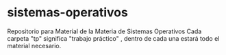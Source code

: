 # sistemas-operativos
Repositorio para Material de la Materia de Sistemas Operativos
Cada carpeta "tp" significa "trabajo práctico" , dentro de cada una estará todo el material necesario.
